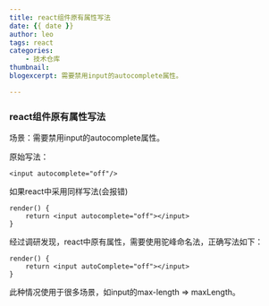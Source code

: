 ```yaml
---
title: react组件原有属性写法
date: {{ date }}
author: leo
tags: react
categories:
    - 技术仓库
thumbnail:
blogexcerpt: 需要禁用input的autocomplete属性。

---
```


### react组件原有属性写法

场景：需要禁用input的autocomplete属性。

原始写法：
```
<input autocomplete="off"/>
```
如果react中采用同样写法(会报错)
```
render() {
    return <input autocomplete="off"></input>
}
```
经过调研发现，react中原有属性，需要使用驼峰命名法，正确写法如下：

```
render() {
    return <input autoComplete="off"></input>
}
```
此种情况使用于很多场景，如input的max-length => maxLength。